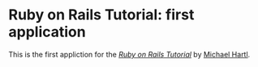 # Ruby on Rails Tutorial: first application

This is the first appliction for the
[*Ruby on Rails Tutorial*](http://railstutorial.org/)
by [Michael Hartl](http://michaelhartl.com/).
